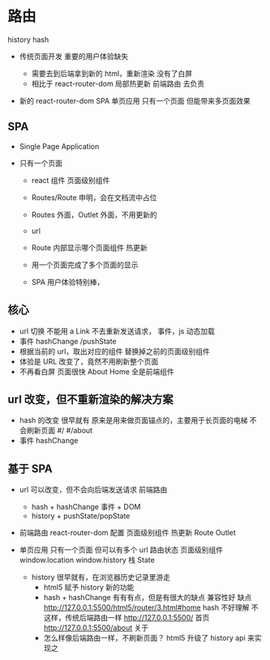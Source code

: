 # 路由

history
hash

- 传统页面开发
  重要的用户体验缺失

  - 需要去到后端拿到新的 html，重新渲染
    没有了白屏
  - 相比于 react-router-dom 局部热更新
    前端路由 去负责

- 新的 react-router-dom SPA 单页应用
  只有一个页面 但能带来多页面效果

## SPA

- Single Page Application
- 只有一个页面

  - react 组件
    页面级别组件
  - Routes/Route 申明，会在文档流中占位
  - Routes 外面，Outlet 外面，不用更新的
  - url
  - Route 内部显示哪个页面组件
    热更新

  - 用一个页面完成了多个页面的显示
  - SPA 用户体验特别棒，

## 核心

- url 切换
  不能用 a
  Link
  不去重新发送请求，
  事件，js 动态加载
- 事件 hashChange /pushState
- 根据当前的 url，取出对应的组件
  替换掉之前的页面级别组件
- 体验是
  URL 改变了，竟然不用刷新整个页面
- 不再看白屏
  页面很快
  About
  Home 全是前端组件

## url 改变，但不重新渲染的解决方案

- hash 的改变 很早就有
  原来是用来做页面锚点的，主要用于长页面的电梯
  不会刷新页面
  #/
  #/about
- 事件
  hashChange

## 基于 SPA

- url 可以改变，但不会向后端发送请求 前端路由
  - hash + hashChange 事件 + DOM
  - history + pushState/popState
- 前端路由 react-router-dom 配置 页面级别组件
  热更新 Route
  Outlet
- 单页应用
  只有一个页面 但可以有多个 url 路由状态
  页面级别组件
  window.location window.history
  栈
  State

  - history
    很早就有，在浏览器历史记录里游走
    - html5 赋予 history 新的功能
    - hash + hashChange 有有有点，但是有很大的缺点
      兼容性好
      缺点 http://127.0.0.1:5500/html5/router/3.html#home
      hash 不好理解
      不这样，传统后端路由一样
      http://127.0.0.1:5500/ 首页
      http://127.0.0.1:5500/about 关于
    - 怎么样像后端路由一样，不刷新页面？
      html5 升级了 history api 来实现之
